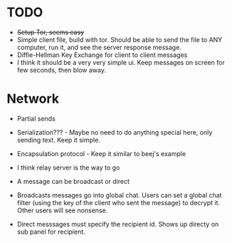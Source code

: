 # TODO
- ~~Setup Tor, seems easy~~
- Simple client file, build with tor. Should be able to send the file to ANY computer, run it, and see the server response message.
- Diffie-Hellman Key Exchange for client to client messages
- I think it should be a very very simple ui. Keep messages on screen for few seconds, then blow away.




# Network
- Partial sends
- Serialization??? - Maybe no need to do anything special here, only sending text. Keep it simple.
- Encapsulation protocol - Keep it similar to beej's example


- I think relay server is the way to go
- A message can be broadcast or direct
- Broadcasts messages go into global chat. Users can set a global chat filter (using the key of the client who sent the message) to decrypt it. Other users will see nonsense.
- Direct messsages must specify the recipient id. Shows up directy on sub panel for recipient.

